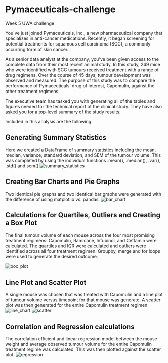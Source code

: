 # Pymaceuticals-challenge
Week 5 UWA challenge

You've just joined Pymaceuticals, Inc., a new pharmaceutical company that specializes in anti-cancer medications. Recently, it began screening for potential treatments for squamous cell carcinoma (SCC), a commonly occurring form of skin cancer.

As a senior data analyst at the company, you've been given access to the complete data from their most recent animal study. In this study, 249 mice who were identified with SCC tumours received treatment with a range of drug regimens. Over the course of 45 days, tumour development was observed and measured. The purpose of this study was to compare the performance of Pymaceuticals’ drug of interest, Capomulin, against the other treatment regimens.

The executive team has tasked you with generating all of the tables and figures needed for the technical report of the clinical study. They have also asked you for a top-level summary of the study results. 

Included in this analysis are the following: 
## Generating Summary Statistics 
Here we created a DataFrame of summary statistics including the mean, median, variance, standard deviation, and SEM of the tumour volume. This was completed by using the individual functions .mean(), .median(), .var(), .std() and sem()
![summary_statistics](https://github.com/jflengkong/Pymaceuticals-challenge/blob/main/Screenshots/summary_statistics.png)

## Creating Bar Charts and Pie Graphs 
Two identical pie graphs and two identical bar graphs were generated with the difference of using matplotlib vs. pandas. 
![bar_chart](https://github.com/jflengkong/Pymaceuticals-challenge/blob/main/Screenshots/bar_chart.png)

## Calculations for Quartiles, Outliers and Creating a Box Plot 
The final tumour volume of each mouse across the four most promising treatment regimens: Capomulin, Ramicane, Infubinol, and Ceftamin were calculated.
The quartiles and IQR were calculated and outliers were identified across all four treatment regimen. 
Groupby, merge and for loops were used to generate the desired outcome.

![box_plot](https://github.com/jflengkong/Pymaceuticals-challenge/blob/main/Screenshots/box_plots.png)

## Line Plot and Scatter Plot 
A single mouse was chosen that was treated with Capomulin and a line plot of tumour volume versus timepoint for that mouse was generate. 
A scatter plot was then generated for the entire Capomulin treatment regimen. 
![line_chart](https://github.com/jflengkong/Pymaceuticals-challenge/blob/main/Screenshots/line_chart.png)
![scatter](https://github.com/jflengkong/Pymaceuticals-challenge/blob/main/Screenshots/scatter_plot.png)

## Correlation and Regression calculations
The correlation efficient and linear regression model between the mouse weight and average observed tumour volume for the entire Capomulin treatment regime was calculated. 
This was then plotted against the scatter plot. 
![regression](https://github.com/jflengkong/Pymaceuticals-challenge/blob/main/Screenshots/correlation_plot.png)
